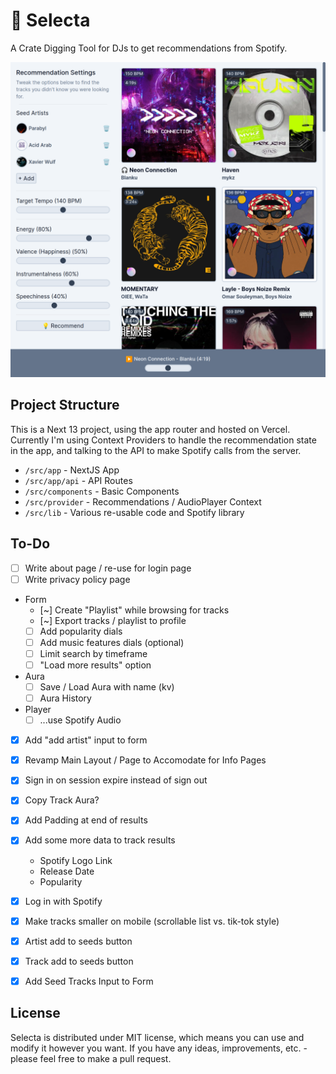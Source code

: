 # 💽 Selecta

A Crate Digging Tool for DJs to get recommendations from Spotify.

![App Preview](./public/selecta.png)

## Project Structure

This is a Next 13 project, using the app router and hosted on Vercel. Currently I'm using Context Providers to handle the recommendation state in the app, and talking to the API to make Spotify calls from the server.

- `/src/app` - NextJS App
- `/src/app/api` - API Routes
- `/src/components` - Basic Components
- `/src/provider` - Recommendations / AudioPlayer Context
- `/src/lib` - Various re-usable code and Spotify library

## To-Do

- [ ] Write about page / re-use for login page
- [ ] Write privacy policy page

- Form
    - [~] Create "Playlist" while browsing for tracks
    - [~] Export tracks / playlist to profile
    - [ ] Add popularity dials
    - [ ] Add music features dials (optional)
    - [ ] Limit search by timeframe
    - [ ] "Load more results" option

- Aura
   - [ ] Save / Load Aura with name (kv)
   - [ ] Aura History

- Player
    - [ ] ...use Spotify Audio

- [X] Add "add artist" input to form
- [X] Revamp Main Layout / Page to Accomodate for Info Pages
- [X] Sign in on session expire instead of sign out
- [X] Copy Track Aura?
- [X] Add Padding at end of results
- [X] Add some more data to track results
    - Spotify Logo Link
    - Release Date
    - Popularity
- [X] Log in with Spotify
- [X] Make tracks smaller on mobile (scrollable list vs. tik-tok style)
- [X] Artist add to seeds button
- [X] Track add to seeds button
- [X] Add Seed Tracks Input to Form


## License

Selecta is distributed under MIT license, which means you can use and modify it however you want. If you have any ideas, improvements, etc. - please feel free to make a pull request.

